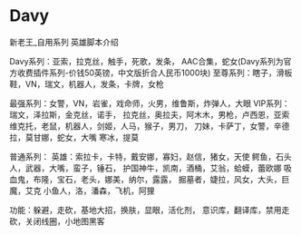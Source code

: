 # Davy
新老王_自用系列
                               英雄脚本介绍

Davy系列：亚索，拉克丝，触手，死歌，发条，
AAC合集，蛇女(Davy系列为官方收费插件系列-价钱50英镑，中文版折合人民币1000块)
至尊系列：瞎子，滑板鞋，VN，瑞文，机器人，发条，卡牌，女枪

最强系列：女警，VN，岩雀，戏命师，火男，维鲁斯，炸弹人，大眼
VIP系列： 瑞文，泽拉斯，金克丝，诺手，
拉克丝，奥拉夫，阿木木，男枪，卢西恩，亚索
维克托，老鼠，机器人，剑姬，人马，猴子，男刀，
刀妹，卡萨丁，女警，辛德拉，莫甘娜，蛇女，大嘴
寒冰，提莫

普通系列：
英雄：索拉卡，卡特，戴安娜，寡妇，赵信，猪女，天使
鳄鱼，石头人，武器，大嘴，蛮子，锤石，
护国神牛，凯南，酒桶，艾翁，蛤蟆，蕾欧娜
吸血鬼，布隆，宝石，老头，娜美，纳尔，露露，
掘墓者，婕拉，风女，大头，巨魔，艾克
小鱼人，洛，潘森，飞机，阿狸

功能：躲避，走砍，基地大招，换肤，显眼，活化剂，
意识库，翻译库，禁用走砍，关闭线圈，小地图黑客
